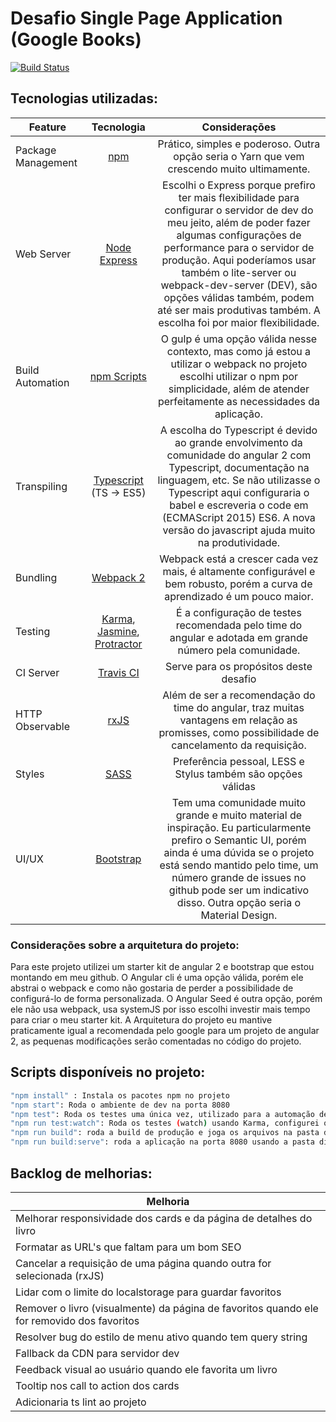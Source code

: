 # Desafio Single Page Application (Google Books)

[![Build Status](https://travis-ci.org/jeantoledo/rd-spa-challenge.svg?branch=master)](https://travis-ci.org/jeantoledo/rd-spa-challenge) 

## Tecnologias utilizadas:

| Feature           | Tecnologia | Considerações
| ------------------|:------------------:|:---:|
| Package Management| [npm](https://www.npmjs.com/) | Prático, simples e poderoso. Outra opção seria o Yarn que vem crescendo muito ultimamente.
| Web Server        | [Node Express](http://expressjs.com/pt-br/) | Escolhi o Express porque prefiro ter mais flexibilidade para configurar o servidor de dev do meu jeito, além de poder fazer algumas configurações de performance para o servidor de produção. Aqui poderíamos usar também o lite-server ou webpack-dev-server (DEV), são opções válidas também, podem até ser mais produtivas também. A escolha foi por maior flexibilidade.
| Build Automation  | [npm Scripts](https://docs.npmjs.com/misc/scripts) | O gulp é uma opção válida nesse contexto, mas como já estou a utilizar o webpack no projeto escolhi utilizar o npm por simplicidade, além de atender perfeitamente as necessidades da aplicação.
| Transpiling       | [Typescript](http://www.typescriptlang.org/) (TS -> ES5) | A escolha do Typescript é devido ao grande envolvimento da comunidade do angular 2 com Typescript, documentação na linguagem, etc. Se não utilizasse o Typescript aqui configuraria o babel e escreveria o code em (ECMAScript 2015) ES6. A nova versão do javascript ajuda muito na produtividade.
| Bundling          | [Webpack 2](https://webpack.github.io/) | Webpack está a crescer cada vez mais, é altamente configurável e bem robusto, porém a curva de aprendizado é um pouco maior.
| Testing           | [Karma](https://karma-runner.github.io), [Jasmine](https://jasmine.github.io/), [Protractor](http://www.protractortest.org/) | É a configuração de testes recomendada pelo time do angular e adotada em grande número pela comunidade.
| CI Server         | [Travis CI](https://travis-ci.org/) | Serve para os propósitos deste desafio
| HTTP Observable   | [rxJS](http://reactivex.io/) | Além de ser a recomendação do time do angular, traz muitas vantagens em relação as promisses, como possibilidade de cancelamento da requisição.
| Styles            | [SASS](http://sass-lang.com/) | Preferência pessoal, LESS e Stylus também são opções válidas
| UI/UX | [Bootstrap](https://getbootstrap.com/) | Tem uma comunidade muito grande e muito material de inspiração. Eu particularmente prefiro o Semantic UI, porém ainda é uma dúvida se o projeto está sendo mantido pelo time, um número grande de issues no github pode ser um indicativo disso. Outra opção seria o Material Design.

### Considerações sobre a arquitetura do projeto:

Para este projeto utilizei um starter kit de angular 2 e bootstrap que estou montando em meu github. O Angular cli é uma opção válida, porém ele abstrai o webpack e como não gostaria de perder a possibilidade de configurá-lo de forma personalizada. O Angular Seed é outra opção, porém ele não usa webpack, usa systemJS por isso escolhi investir mais tempo para criar o meu starter kit.
A Arquitetura do projeto eu mantive praticamente igual a recomendada pelo google para um projeto de angular 2, as pequenas modificações serão comentadas no código do projeto.

## Scripts disponíveis no projeto:

```sh
"npm install" : Instala os pacotes npm no projeto
"npm start": Roda o ambiente de dev na porta 8080
"npm test": Roda os testes uma única vez, utilizado para a automação de build, não é possível gerar a build de produção se os testes estiverem falhando.
"npm run test:watch": Roda os testes (watch) usando Karma, configurei o PhantomJS para este projeto
"npm run build": roda a build de produção e joga os arquivos na pasta dist.
"npm run build:serve": roda a aplicação na porta 8080 usando a pasta dist.
```

## Backlog de melhorias:

| Melhoria           |
| ------------------|
| Melhorar responsividade dos cards e da página de detalhes do livro
| Formatar as URL's que faltam para um bom SEO
| Cancelar a requisição de uma página quando outra for selecionada (rxJS)
| Lidar com o limite do localstorage para guardar favoritos
| Remover o livro (visualmente) da página de favoritos quando ele for removido dos favoritos
| Resolver bug do estilo de menu ativo quando tem query string
| Fallback da CDN para servidor dev
| Feedback visual ao usuário quando ele favorita um livro
| Tooltip nos call to action dos cards
| Adicionaria ts lint ao projeto
